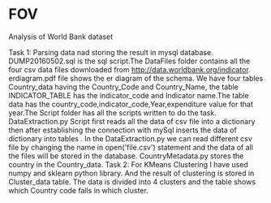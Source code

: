 # FOV
Analysis of World Bank dataset

Task 1: Parsing data nad storing the result in mysql database. DUMP20160502.sql is the sql script.The DataFiles folder contains all the four csv data files downloaded from http://data.worldbank.org/indicator. erdiagram.pdf file shows the er diagram of the schema. We have four tables Country_data having the Country_Code and Country_Name, the table INDICATOR_TABLE has the indicator_code and Indicator name.The table data has the country_code,indicator_code,Year,expenditure value for that year.The Script folder has all the scripts written to do the task.
DataExtraction.py Script first reads all the data of csv file into a dictionary then after establishing the connection with 
mySql inserts the data of dictionary into tables . In the DataExtraction.py we can read different csv file by changing the name in open('file.csv') statement and the data of all the files will be stored in the database. CountryMetadata.py  stores the country  in the Country_data.
Task 2: For KMeans Clustering I have used numpy and sklearn python library. And the result of clustering is stored in Cluster_data table. The data is divided into 4 clusters and the table shows which Country code falls in which cluster. 
